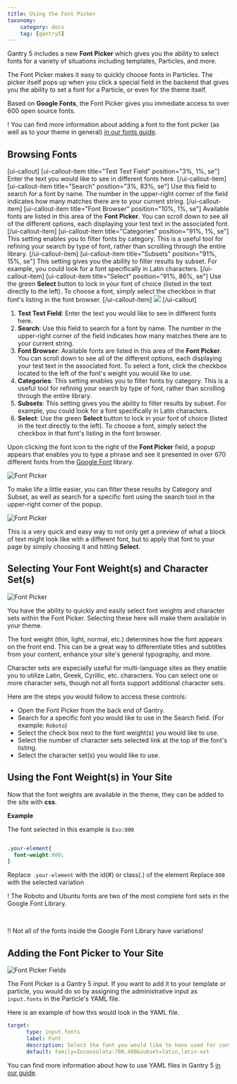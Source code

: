 ```yaml
---
title: Using the Font Picker
taxonomy:
    category: docs
    tag: [gantry5]
---
```


Gantry 5 includes a new **Font Picker** which gives you the ability to select fonts for a variety of situations including templates, Particles, and more.

The Font Picker makes it easy to quickly choose fonts in Particles. The picker itself pops up when you click a special field in the backend that gives you the ability to set a font for a Particle, or even for the theme itself.

Based on **Google Fonts**, the Font Picker gives you immediate access to over 600 open source fonts.

! You can find more information about adding a font to the font picker (as well as to your theme in general) [in our fonts guide](../fonts).

## Browsing Fonts

[ui-callout]
[ui-callout-item title="Test Text Field" position="3%, 1%, se"]
Enter the text you would like to see in different fonts here.
[/ui-callout-item]
[ui-callout-item title="Search" position="3%, 83%, se"]
Use this field to search for a font by name. The number in the upper-right corner of the field indicates how many matches there are to your current string.
[/ui-callout-item]
[ui-callout-item title="Font Browser" position="10%, 1%, se"]
Available fonts are listed in this area of the **Font Picker**. You can scroll down to see all of the different options, each displaying your test text in the associated font.
[/ui-callout-item]
[ui-callout-item title="Categories" position="91%, 1%, se"]
This setting enables you to filter fonts by category. This is a useful tool for refining your search by type of font, rather than scrolling through the entire library.
[/ui-callout-item]
[ui-callout-item title="Subsets" position="91%, 15%, se"]
This setting gives you the ability to filter results by subset. For example, you could look for a font specifically in Latin characters.
[/ui-callout-item]
[ui-callout-item title="Select" position="91%, 86%, se"]
Use the green **Select** button to lock in your font of choice (listed in the text directly to the left). To choose a font, simply select the checkbox in that font's listing in the font browser.
[/ui-callout-item]
![](font_picker_1.png?classes=shadow,border)
[/ui-callout]

1. **Test Text Field**: Enter the text you would like to see in different fonts here.
2. **Search**: Use this field to search for a font by name. The number in the upper-right corner of the field indicates how many matches there are to your current string.
3. **Font Browser**: Available fonts are listed in this area of the **Font Picker**. You can scroll down to see all of the different options, each displaying your test text in the associated font. To select a font, click the checkbox located to the left of the font's weight you would like to use.
4. **Categories**: This setting enables you to filter fonts by category. This is a useful tool for refining your search by type of font, rather than scrolling through the entire library.
5. **Subsets**: This setting gives you the ability to filter results by subset. For example, you could look for a font specifically in Latin characters.
6. **Select**: Use the green **Select** button to lock in your font of choice (listed in the text directly to the left). To choose a font, simply select the checkbox in that font's listing in the font browser.

Upon clicking the font icon to the right of the **Font Picker** field, a popup appears that enables you to type a phrase and see it presented in over 670 different fonts from the [Google Font](http://www.google.com/fonts) library.

![Font Picker](font_picker_2.png?classes=shadow,border)

To make life a little easier, you can filter these results by Category and Subset, as well as search for a specific font using the search tool in the upper-right corner of the popup.

![Font Picker](font_picker_3.png?classes=shadow,border)

This is a very quick and easy way to not only get a preview of what a block of text might look like with a different font, but to apply that font to your page by simply choosing it and hitting **Select**.

## Selecting Your Font Weight(s) and Character Set(s)

![Font Picker](font_picker_4.png?classes=shadow,border)

You have the ability to quickly and easily select font weights and character sets within the Font Picker. Selecting these here will make them available in your theme. 

The font weight (thin, light, normal, etc.) determines how the font appears on the front end. This can be a great way to differentiate titles and subtitles from your content, enhance your site's general typography, and more.

Character sets are especially useful for multi-language sites as they enable you to utilize Latin, Greek, Cyrillic, etc. characters. You can select one or more character sets, though not all fonts support additional character sets.

Here are the steps you would follow to access these controls:

* Open the Font Picker from the back end of Gantry.
* Search for a specific font you would like to use in the Search field. (For example: `Roboto`)
* Select the check box next to the font weight(s) you would like to use.
* Select the number of character sets selected link at the top of the font's listing.
* Select the character set(s) you would like to use. 

## Using the Font Weight(s) in Your Site

Now that the font weights are available in the theme, they can be added to the site with **css**.

**Example**

The font selected in this example is `Exo:800`

```css

.your-element{
  font-weight:800;
}

```

Replace `.your-element` with the id(#) or class(.) of the element
Replace `800` with the selected variation

! The Roboto and Ubuntu fonts are two of the most complete font sets in the Google Font Library.

<br>

!! Not all of the fonts inside the Google Font Library have variations!

## Adding the Font Picker to Your Site

![Font Picker Fields](font_selector_field.png?classes=shadow,border)

The Font Picker is a Gantry 5 input. If you want to add it to your template or particle, you would do so by assigning the administrative input as `input.fonts` in the Particle's YAML file.

Here is an example of how this would look in the YAML file.

```yaml
target:
      type: input.fonts
      label: Font
      description: Select the font you would like to have used for content in the Particle.
      default: family=Inconsolata:700,400&subset=latin,latin-ext
```

You can find more information about how to use YAML files in Gantry 5 [in our guide](../../advanced/particle-yaml-field-types).
